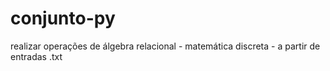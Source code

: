 # conjunto-py
realizar operações de álgebra relacional - matemática discreta - a partir de entradas .txt
